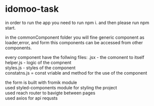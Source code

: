 # idomoo-task

in order to run the app you need to run npm i. 
and then please run npm start.

in the commonComponent folder you will fine generic component as loader,error, and form
this components can be accessed from other components.

every component have the follwing files:
 .jsx - the comonent to itself  
 helper.js - logic of the compnent  
 styles.js - styles of the component  
 constatns.js = const vriable and method for  the use of the component  

the form is built with fromik module  
used styled-components  module for styling the project  
used reach router to bavigte between pages  
used axios for api requsts  

